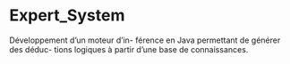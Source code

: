 # Expert_System
Développement d’un moteur d’in- férence en Java permettant de générer des déduc- tions logiques à partir d’une base de connaissances.
